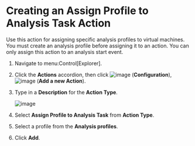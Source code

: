 # Creating an Assign Profile to Analysis Task Action

Use this action for assigning specific analysis profiles to virtual
machines. You must create an analysis profile before assigning it to an
action. You can only assign this action to an analysis start event.

1.  Navigate to menu:Control\[Explorer\].

2.  Click the **Actions** accordion, then click
    ![image](../images/1847.png) (**Configuration**),
    ![image](../images/1862.png) (**Add a new Action**).

3.  Type in a **Description** for the **Action Type**.
    
    ![image](../images/1905.png)

4.  Select **Assign Profile to Analysis Task** from **Action Type**.

5.  Select a profile from the **Analysis profiles**.

6.  Click **Add**.
